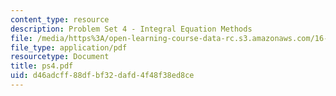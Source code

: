 ```yaml
---
content_type: resource
description: Problem Set 4 - Integral Equation Methods
file: /media/https%3A/open-learning-course-data-rc.s3.amazonaws.com/16-920j-numerical-methods-for-partial-differential-equations-sma-5212-spring-2003/d46adcff88dfbf32dafd4f48f38ed8ce_ps4.pdf
file_type: application/pdf
resourcetype: Document
title: ps4.pdf
uid: d46adcff-88df-bf32-dafd-4f48f38ed8ce
---
```

